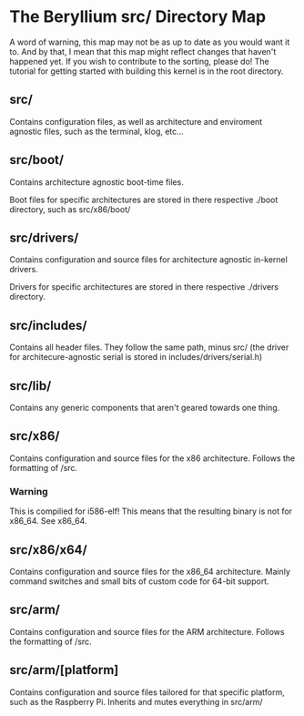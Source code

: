 The Beryllium src/ Directory Map
====================

A word of warning, this map may not be as up to date as you would want it to. And by that, I mean that this map might reflect changes that haven't happened yet. If you wish to contribute to the sorting, please do! The tutorial for getting started with building this kernel is in the root directory.

src/
---------
Contains configuration files, as well as architecture and enviroment agnostic files, such as the terminal, klog, etc...

src/boot/
---------
Contains architecture agnostic boot-time files. 

Boot files for specific architectures are stored in there respective ./boot directory, such as src/x86/boot/

src/drivers/
---------
Contains configuration and source files for architecture agnostic in-kernel drivers.

Drivers for specific architectures are stored in there respective ./drivers directory.

src/includes/
---------
Contains all header files. They follow the same path, minus src/ (the driver for architecure-agnostic serial is stored in includes/drivers/serial.h)

src/lib/
---------
Contains any generic components that aren't geared towards one thing.

src/x86/
---------
Contains configuration and source files for the x86 architecture. Follows the formatting of /src.
### Warning
This is compilied for i586-elf! This means that the resulting binary is not for x86_64. See x86_64.

src/x86/x64/
---------
Contains configuration and source files for the x86_64 architecture. Mainly command switches and small bits of custom code for 64-bit support.

src/arm/
---------
Contains configuration and source files for the ARM architecture. Follows the formatting of /src.

src/arm/[platform]
---------
Contains configuration and source files tailored for that specific platform, such as the Raspberry Pi. Inherits and mutes everything in src/arm/